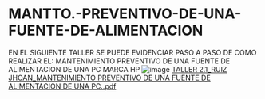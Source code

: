 # MANTTO.-PREVENTIVO-DE-UNA-FUENTE-DE-ALIMENTACION
EN EL SIGUIENTE TALLER SE PUEDE EVIDENCIAR PASO A PASO DE COMO REALIZAR EL:
MANTENIMIENTO PREVENTIVO DE UNA FUENTE DE ALIMENTACION DE UNA PC MARCA HP
![image](https://github.com/JhoanRuiz17/MANTTO.-PREVENTIVO-DE-UNA-FUENTE-DE-ALIMENTACION/assets/136000336/04b9a82a-4b9c-49df-8167-ee1a7b121ff2)
[TALLER 2.1_RUIZ JHOAN_MANTENIMIENTO PREVENTIVO DE UNA FUENTE DE ALIMENTACION DE UNA PC..pdf](https://github.com/JhoanRuiz17/MANTTO.-PREVENTIVO-DE-UNA-FUENTE-DE-ALIMENTACION/files/11792745/TALLER.2.1_RUIZ.JHOAN_MANTENIMIENTO.PREVENTIVO.DE.UNA.FUENTE.DE.ALIMENTACION.DE.UNA.PC.pdf)
